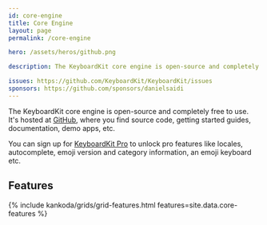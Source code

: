 ```yaml
---
id: core-engine
title: Core Engine
layout: page
permalink: /core-engine

hero: /assets/heros/github.png

description: The KeyboardKit core engine is open-source and completely free to use.

issues: https://github.com/KeyboardKit/KeyboardKit/issues
sponsors: https://github.com/sponsors/danielsaidi
---
```


The KeyboardKit core engine is open-source and completely free to use. It's hosted at [GitHub]({{site.github_url}}), where you find source code, getting started guides, documentation, demo apps, etc.

You can sign up for [KeyboardKit Pro](/pro) to unlock pro features like locales, autocomplete, emoji version and category information, an emoji keyboard etc.


## Features

{% include kankoda/grids/grid-features.html features=site.data.core-features %}